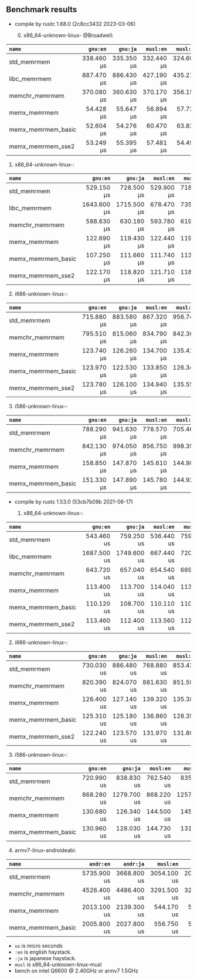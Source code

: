 ## Benchmark results

- compile by rustc 1.68.0 (2c8cc3432 2023-03-06)

  0. x86_64-unknown-linux- @Broadwell:

|         `name`          |  `gnu:en`   |  `gnu:ja`   |  `musl:en`  |  `musl:ja`  |
|:------------------------|------------:|------------:|------------:|------------:|
| std_memrmem             |  338.460 µs |  335.350 µs |  332.440 µs |  324.600 µs |
| libc_memrmem            |  887.470 µs |  886.430 µs |  427.190 µs |  435.270 µs |
| memchr_memrmem          |  370.080 µs |  360.630 µs |  370.170 µs |  356.150 µs |
| memx_memrmem            |   54.428 µs |   55.647 µs |   56.894 µs |   57.728 µs |
| memx_memrmem_basic      |   52.604 µs |   54.276 µs |   60.470 µs |   63.835 µs |
| memx_memrmem_sse2       |   53.249 µs |   55.395 µs |   57.481 µs |   54.494 µs |

  1. x86_64-unknown-linux-:

|         `name`          |  `gnu:en`   |  `gnu:ja`   |  `musl:en`  |  `musl:ja`  |
|:------------------------|------------:|------------:|------------:|------------:|
| std_memrmem             |  529.150 µs |  728.500 µs |  529.900 µs |  718.600 µs |
| libc_memrmem            | 1643.600 µs | 1715.500 µs |  678.470 µs |  735.270 µs |
| memchr_memrmem          |  588.630 µs |  630.180 µs |  593.780 µs |  619.830 µs |
| memx_memrmem            |  122.690 µs |  119.430 µs |  122.440 µs |  119.590 µs |
| memx_memrmem_basic      |  107.250 µs |  111.660 µs |  111.740 µs |  113.930 µs |
| memx_memrmem_sse2       |  122.170 µs |  118.820 µs |  121.710 µs |  118.450 µs |

  2. i686-unknown-linux-:

|         `name`          |  `gnu:en`   |  `gnu:ja`   |  `musl:en`  |  `musl:ja`  |
|:------------------------|------------:|------------:|------------:|------------:|
| std_memrmem             |  715.880 µs |  883.580 µs |  867.320 µs |  956.740 µs |
| memchr_memrmem          |  795.510 µs |  815.060 µs |  834.790 µs |  842.360 µs |
| memx_memrmem            |  123.740 µs |  126.260 µs |  134.700 µs |  135.410 µs |
| memx_memrmem_basic      |  123.970 µs |  122.530 µs |  133.850 µs |  126.340 µs |
| memx_memrmem_sse2       |  123.780 µs |  126.100 µs |  134.940 µs |  135.550 µs |

  3. i586-unknown-linux-:

|         `name`          |  `gnu:en`   |  `gnu:ja`   |  `musl:en`  |  `musl:ja`  |
|:------------------------|------------:|------------:|------------:|------------:|
| std_memrmem             |  788.290 µs |  941.630 µs |  778.570 µs |  705.460 µs |
| memchr_memrmem          |  842.130 µs |  974.050 µs |  856.750 µs |  998.350 µs |
| memx_memrmem            |  158.850 µs |  147.870 µs |  145.610 µs |  144.980 µs |
| memx_memrmem_basic      |  151.330 µs |  147.890 µs |  145.780 µs |  144.920 µs |


- compile by rustc 1.53.0 (53cb7b09b 2021-06-17)

  1. x86_64-unknown-linux-:

|         `name`          |  `gnu:en`   |  `gnu:ja`   |  `musl:en`  |  `musl:ja`  |
|:------------------------|------------:|------------:|------------:|------------:|
| std_memrmem             |  543.460 us |  759.250 us |  536.440 us |  759.370 us |
| libc_memrmem            | 1687.500 us | 1749.600 us |  667.440 us |  720.360 us |
| memchr_memrmem          |  643.720 us |  657.040 us |  654.540 us |  669.780 us |
| memx_memrmem            |  113.400 us |  113.700 us |  114.040 us |  113.620 us |
| memx_memrmem_basic      |  110.120 us |  108.700 us |  110.110 us |  110.010 us |
| memx_memrmem_sse2       |  113.460 us |  112.400 us |  113.560 us |  112.770 us |

  2. i686-unknown-linux-:

|         `name`          |  `gnu:en`   |  `gnu:ja`   |  `musl:en`  |  `musl:ja`  |
|:------------------------|------------:|------------:|------------:|------------:|
| std_memrmem             |  730.030 us |  886.480 us |  768.880 us |  853.430 us |
| memchr_memrmem          |  820.390 us |  824.070 us |  881.630 us |  851.500 us |
| memx_memrmem            |  126.400 us |  127.140 us |  139.320 us |  135.380 us |
| memx_memrmem_basic      |  125.310 us |  125.180 us |  136.860 us |  128.350 us |
| memx_memrmem_sse2       |  122.240 us |  123.570 us |  131.970 us |  131.880 us |

  3. i586-unknown-linux-:

|         `name`          |  `gnu:en`   |  `gnu:ja`   |  `musl:en`  |  `musl:ja`  |
|:------------------------|------------:|------------:|------------:|------------:|
| std_memrmem             |  720.990 us |  838.830 us |  762.540 us |  835.690 us |
| memchr_memrmem          |  868.280 us | 1279.700 us |  868.220 us | 1257.300 us |
| memx_memrmem            |  130.680 us |  126.340 us |  144.500 us |  145.400 us |
| memx_memrmem_basic      |  130.960 us |  128.030 us |  144.730 us |  131.690 us |

  4. armv7-linux-androideabi:

|         `name`          |  `andr:en`  |  `andr:ja`  |  `musl:en`  |  `musl:ja`  |
|:------------------------|------------:|------------:|------------:|------------:|
| std_memrmem             | 5735.900 us | 3668.800 us | 3054.100 us | 2006.900 us |
| memchr_memrmem          | 4526.400 us | 4486.400 us | 3291.500 us | 3245.300 us |
| memx_memrmem            | 2013.100 us | 2139.300 us |  544.170 us |  534.090 us |
| memx_memrmem_basic      | 2005.800 us | 2027.800 us |  556.750 us |  542.600 us |


- `us` is micro seconds
- `:en` is english haystack.
- `:ja` is japanese haystack.
- `musl` is x86_64-unknown-linux-musl
- bench on intel Q6600 @ 2.40GHz or armv7 1.5GHz
